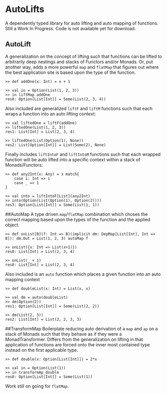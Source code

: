 AutoLifts
=========

A dependently typed library for auto lifting and auto mapping of functions. Still a Work In Progress. Code is not available yet for download.

## AutoLift
A generalization on the concept of lifting such that functions can be lifted to arbitrarily deep nestings and stacks of Functors and/or Monads. Or, put another way, adds a more powerful `map` and `flatMap` that figures out where the best application site is based upon the type of the function.

```
>> def addOne(x: Int) = x + 1

>> val in = Option(List(1, 2, 3))
>> in liftMap addOne
res0: Option[List[Int]] = Some(List(2, 3, 4))
```

Also included are generalized `liftF` and `liftM` functions such that each wraps a function into an auto lifting context:

```
>> val liftedOne = liftF(addOne)
>> liftedOne(List(1, 2, 3))
res1: List[Int] = List(2, 3, 4)

>> liftedOne(List(Option(1), None))
res2: List[Option[Int]] = List(Some(2), None)
```

Finally includes `liftIntoF` and `liftIntoM` functions such that each wrapped function will be auto lifted into a specific context within a stack of Monads/Functors:

```
>> def any2Int(x: Any) = x match{
	case i: Int => i
	case _ => 1
}

>> val into = liftIntoF[List](any2Int)
>> into(Option(List(Option(1), Option(2))))
res3: Option[List[Int]] = Some(List(1, 1))
```

##AutoMap
A type driven `map`/`flatMap` combination which choses the correct mapping based upon the types of the function and the applied object.

```
>> def onList[B](f: Int => B)(implicit dm: DepMap[List[Int], Int => B]): dm.Out = List(1, 2, 3) autoMap f

>> onList({x: Int => List(x+1)})
res0: List[Int] = List(2, 3, 4)

>> onList(_ + 1)
res0: List[Int] = List(2, 3, 4)
```

Also included is an `auto` function which places a given function into an auto mapping context

```
>> def doubleList(x: Int) = List(x, x)

>> val dm = auto(doubleList)
>> dm(Option(2))
res1: Option[List[Int]] = Some(List(2, 2))

>> dm(List(2, 3))
res2: List[Int] = List(2, 2, 3, 3)
```

##TransformMap
Boilerplate reducing auto derivation of a `map` and `ap` on a stack of Monads such that they behave as if they were a MonadTransformer. Differs from the generalization on lifting in that application of functions are forced onto the inner most contained type instead on the first applicable type.

```
>> def double(x: Option[List[Int]]) = 2*x

>> val in = Option(List(1))
>> in transformAp double
res0: Option[List[Int]] = Some(List(1))
```

Work still on going for `flatMap`.
